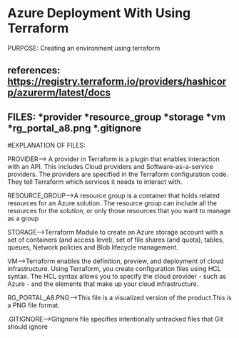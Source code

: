 # Azure Deployment With Using Terraform
PURPOSE:  Creating an environment using terraform

references:
https://registry.terraform.io/providers/hashicorp/azurerm/latest/docs
-----------------------------------------------------------------
FILES:
*provider
*resource_group
*storage
*vm
*rg_portal_a8.png
*.gitignore
-----------------------------------------------------------------
#EXPLANATION OF FILES:

PROVIDER--> A provider in Terraform is a plugin that enables interaction with an API. This includes Cloud providers and Software-as-a-service providers. The providers are specified in the Terraform configuration code. They tell Terraform which services it needs to interact with.


RESOURCE_GROUP-->A resource group is a container that holds related resources for an Azure solution. The resource group can include all the resources for the solution, or only those resources that you want to manage as a group

STORAGE-->Terraform Module to create an Azure storage account with a set of containers (and access level), set of file shares (and quota), tables, queues, Network policies and Blob lifecycle management.

VM-->Terraform enables the definition, preview, and deployment of cloud infrastructure. Using Terraform, you create configuration files using HCL syntax. The HCL syntax allows you to specify the cloud provider - such as Azure - and the elements that make up your cloud infrastructure.

RG_PORTAL_A8.PNG-->This file is a visualized version of the product.This is a PNG file format.

.GITIGNORE-->Gitignore file specifies intentionally untracked files that Git should ignore
